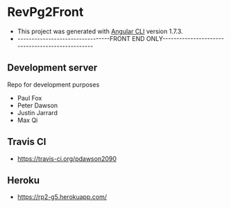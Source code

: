 # RevPg2Front

- This project was generated with [Angular CLI](https://github.com/angular/angular-cli) version 1.7.3.
- ---------------------------------FRONT END ONLY-------------------------------------------------

## Development server

Repo for development purposes

- Paul Fox
- Peter Dawson
- Justin Jarrard
- Max Qi

## Travis CI 
- https://travis-ci.org/pdawson2090


## Heroku
- https://rp2-g5.herokuapp.com/